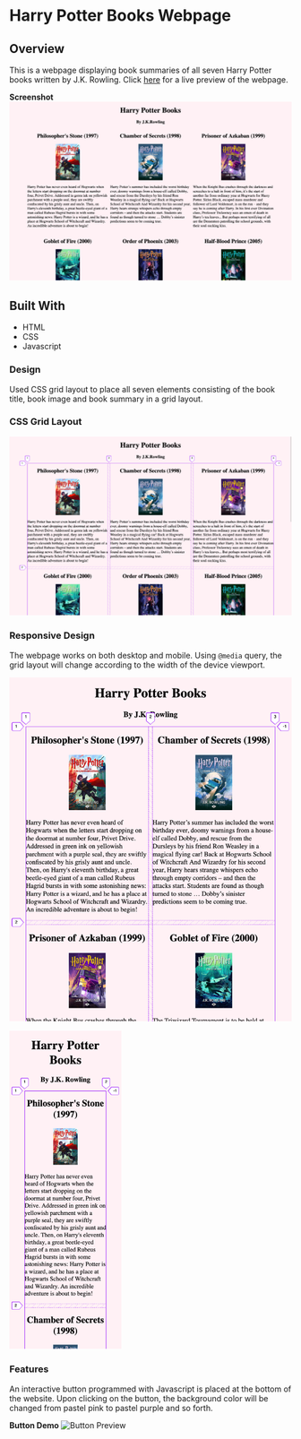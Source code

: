 # Harry Potter Books Webpage

## Overview

This is a webpage displaying book summaries of all seven Harry Potter books written by J.K. Rowling. Click [here](http://flora8heart.github.io/hp-books-webpage) for a live preview of the webpage.

**Screenshot**
![Website Preview](img/website-preview.png)

## Built With

- HTML
- CSS
- Javascript

### Design

Used CSS grid layout to place all seven elements consisting of the book title, book image and book summary in a grid layout.

### CSS Grid Layout

![CSS Grid Layout](img/css-grid-layout.png)

### Responsive Design

The webpage works on both desktop and mobile. Using `@media` query, the grid layout will change according to the width of the device viewport.

![Image viewport 2](img/viewport-mobile2.png)

<img src="img/viewport-mobile1.png" width="200">

### Features

An interactive button programmed with Javascript is placed at the bottom of the website. Upon clicking on the button, the background color will be changed from pastel pink to pastel purple and so forth.

**Button Demo**
![Button Preview](img/button-demo.gif)
